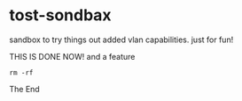# tost-sondbax
sandbox to try things out
added vlan capabilities. just for fun!

THIS IS DONE NOW!
and a feature
```
rm -rf
```
The End
